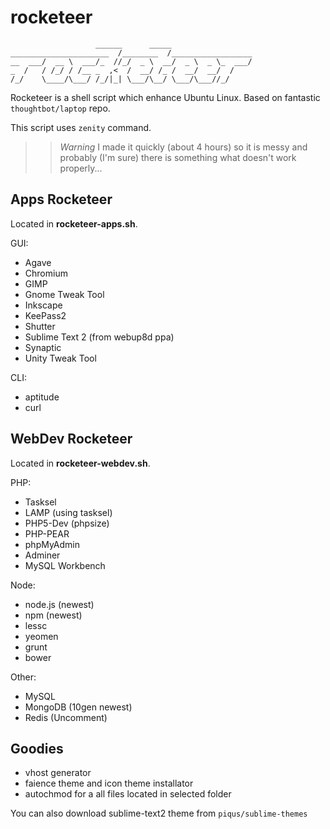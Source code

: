 rocketeer
=========

```
                   ______      _____                  
______________________  /________  /__________________
__  ___/  __ \  ___/_  //_/  _ \  __/  _ \  _ \_  ___/
_  /   / /_/ / /__ _  ,<  /  __/ /_ /  __/  __/  /    
/_/    \____/\___/ /_/|_| \___/\__/ \___/\___//_/      

```

Rocketeer is a shell script which enhance Ubuntu Linux. Based on fantastic `thoughtbot/laptop` repo.

This script uses `zenity` command.

>> *Warning* I made it quickly (about 4 hours) so it is messy and probably (I'm sure) there is something what doesn't work properly...

## Apps Rocketeer

Located in **rocketeer-apps.sh**.

GUI:

* Agave
* Chromium
* GIMP
* Gnome Tweak Tool
* Inkscape
* KeePass2
* Shutter
* Sublime Text 2 (from webup8d ppa)
* Synaptic
* Unity Tweak Tool

CLI:

* aptitude
* curl

## WebDev Rocketeer

Located in **rocketeer-webdev.sh**.

PHP:

* Tasksel
* LAMP (using tasksel)
* PHP5-Dev (phpsize)
* PHP-PEAR
* phpMyAdmin
* Adminer
* MySQL Workbench

Node:

* node.js (newest)
* npm (newest)
* lessc
* yeomen
* grunt
* bower

Other:

* MySQL
* MongoDB (10gen newest)
* Redis (Uncomment)

## Goodies

* vhost generator
* faience theme and icon theme installator
* autochmod for a all files located in selected folder

You can also download sublime-text2 theme from `piqus/sublime-themes`